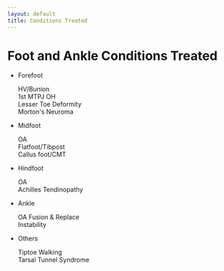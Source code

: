 ```yaml
---
layout: default
title: Conditions Treated
---
```

# Foot and Ankle Conditions Treated

* Forefoot

   HV/Bunion  
   1st MTPJ OH  
   Lesser Toe Deformity  
   Morton's Neuroma  


* Midfoot

   OA  
   Flatfoot/Tibpost  
   Callus foot/CMT  


* Hindfoot

   OA  
   Achilles Tendinopathy  


* Ankle

   OA Fusion & Replace  
   Instability  


* Others

   Tiptoe Walking  
   Tarsal Tunnel Syndrome 
